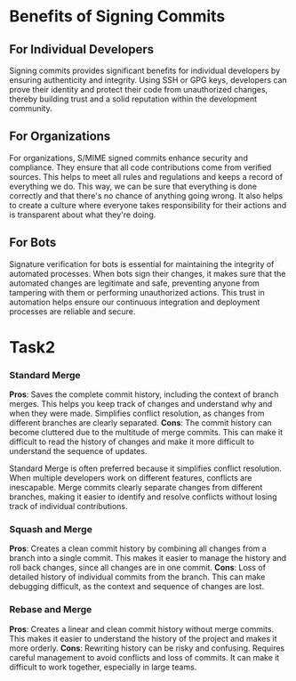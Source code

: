 # Benefits of Signing Commits

## For Individual Developers
Signing commits provides significant benefits for individual developers by ensuring authenticity and integrity. Using SSH or GPG keys, developers can prove their identity and protect their code from unauthorized changes, thereby building trust and a solid reputation within the development community.

## For Organizations
For organizations, S/MIME signed commits enhance security and compliance. They ensure that all code contributions come from verified sources. This helps to meet all rules and regulations and keeps a record of everything we do. This way, we can be sure that everything is done correctly and that there's no chance of anything going wrong. It also helps to create a culture where everyone takes responsibility for their actions and is transparent about what they're doing.

## For Bots
Signature verification for bots is essential for maintaining the integrity of automated processes. When bots sign their changes, it makes sure that the automated changes are legitimate and safe, preventing anyone from tampering with them or performing unauthorized actions. This trust in automation helps ensure our continuous integration and deployment processes are reliable and secure.

# Task2

### Standard Merge
**Pros**: Saves the complete commit history, including the context of branch merges. This helps you keep track of changes and understand why and when they were made. Simplifies conflict resolution, as changes from different branches are clearly separated.
**Cons**: The commit history can become cluttered due to the multitude of merge commits. This can make it difficult to read the history of changes and make it more difficult to understand the sequence of updates.

Standard Merge is often preferred because it simplifies conflict resolution. When multiple developers work on different features, conflicts are inescapable. Merge commits clearly separate changes from different branches, making it easier to identify and resolve conflicts without losing track of individual contributions.

### Squash and Merge
**Pros**: Creates a clean commit history by combining all changes from a branch into a single commit. This makes it easier to manage the history and roll back changes, since all changes are in one commit.
**Cons**: Loss of detailed history of individual commits from the branch. This can make debugging difficult, as the context and sequence of changes are lost.
### Rebase and Merge
**Pros**: Creates a linear and clean commit history without merge commits. This makes it easier to understand the history of the project and makes it more orderly.
**Cons**: Rewriting history can be risky and confusing. Requires careful management to avoid conflicts and loss of commits. It can make it difficult to work together, especially in large teams.
